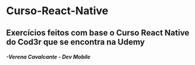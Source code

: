 # Curso-React-Native
## Exercícios feitos com base o Curso React Native do Cod3r que se encontra na Udemy
###### **-Verena Cavalcante - Dev Mobile**

